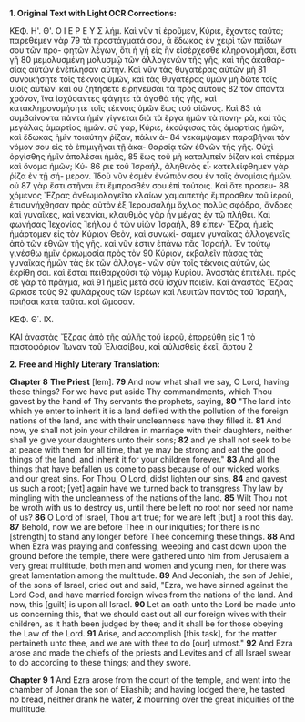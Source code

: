 **1. Original Text with Light OCR Corrections:**

ΚΕΦ. Η'. Θ'.
Ο Ι Ε Ρ Ε Υ Σ
λήμ. Καὶ νῦν τί ἐροῦμεν, Κύριε, ἔχοντες ταῦτα; παρεθέμεν γὰρ 79
τὰ προστάγματά σου, ἃ ἔδωκας ἐν χειρὶ τῶν παίδων σου τῶν προ-
φητῶν λέγων, ὅτι ἡ γῆ εἰς ἣν εἰσέρχεσθε κληρονομῆσαι, ἔστι γῆ 80
μεμολυσμένη μολυσμῷ τῶν ἀλλογενῶν τῆς γῆς, καὶ τῆς ἀκαθαρ-
σίας αὐτῶν ἐνέπλησαν αὐτήν. Καὶ νῦν τὰς θυγατέρας αὐτῶν μὴ 81
συνοικήσητε τοῖς τέκνοις ὑμῶν, καὶ τὰς θυγατέρας ὑμῶν μὴ δῶτε
τοῖς υἱοῖς αὐτῶν· καὶ οὐ ζητήσετε εἰρηνεύσαι τὰ πρὸς αὐτοὺς 82
τὸν ἅπαντα χρόνον, ἵνα ἰσχύσαντες φάγητε τὰ ἀγαθὰ τῆς γῆς,
καὶ κατακληρονομήσητε τοῖς τέκνοις ὑμῶν ἕως τοῦ αἰῶνος. Καὶ 83
τὰ συμβαίνοντα πάντα ἡμῖν γίγνεται διὰ τὰ ἔργα ἡμῶν τὰ πονη-
ρὰ, καὶ τὰς μεγάλας ἁμαρτίας ἡμῶν. σὺ γὰρ, Κύριε, ἐκούφισας
τὰς ἁμαρτίας ἡμῶν, καὶ ἔδωκας ἡμῖν τοιαύτην ῥίζαν, πάλιν ἀ- 84
νεκάμψαμεν παραβῆναι τὸν νόμον σου εἰς τὸ ἐπιμιγῆναι τῇ ἀκα-
θαρσίᾳ τῶν ἐθνῶν τῆς γῆς. Οὐχὶ ὀργίσθης ἡμῖν ἀπολέσαι ἡμᾶς, 85
ἕως τοῦ μὴ καταλιπεῖν ῥίζαν καὶ σπέρμα καὶ ὄνομα ἡμῶν; Κύ- 86
ριε τοῦ Ἰσραήλ, ἀληθινὸς εἶ· κατελείφθημεν γὰρ ῥίζα ἐν τῇ σή-
μερον. Ἰδοὺ νῦν ἐσμὲν ἐνώπιόν σου ἐν ταῖς ἀνομίαις ἡμῶν. οὐ 87
γὰρ ἔστι στῆναι ἔτι ἔμπροσθέν σου ἐπὶ τούτοις. Καὶ ὅτε προσευ- 88
χόμενος Ἔζρας ἀνθωμολογεῖτο κλαίων χαμαιπετὴς ἔμπροσθεν
τοῦ ἱεροῦ, ἐπισυνήχθησαν πρὸς αὐτὸν ἐξ Ἱερουσαλὴμ ὄχλος πολὺς
σφόδρα, ἄνδρες καὶ γυναῖκες, καὶ νεανίαι, κλαυθμὸς γὰρ ἦν μέγας
ἐν τῷ πλήθει. Καὶ φωνήσας Ἰεχονίας Ἰεήλου ὁ τῶν υἱῶν Ἰσραήλ, 89
εἶπεν· Ἔζρα, ἡμεῖς ἡμάρτομεν εἰς τὸν Κύριον Θεὸν, καὶ συνωκί-
σαμεν γυναῖκας ἀλλογενεῖς ἀπὸ τῶν ἐθνῶν τῆς γῆς. καὶ νῦν ἐστιν
ἐπάνω πᾶς Ἰσραήλ. Ἐν τούτῳ γινέσθω ἡμῖν ὁρκωμοσία πρὸς τὸν 90
Κύριον, ἐκβαλεῖν πάσας τὰς γυναῖκας ἡμῶν τὰς ἐκ τῶν ἀλλογε-
νῶν σὺν τοῖς τέκνοις αὐτῶν, ὡς ἐκρίθη σοι. καὶ ἔσται πειθαρχοῦσι τῷ
νόμῳ Κυρίου. Ἀναστὰς ἐπιτέλει. πρὸς σὲ γὰρ τὸ πρᾶγμα, καὶ 91
ἡμεῖς μετὰ σοῦ ἰσχὺν ποιεῖν. Καὶ ἀναστὰς Ἔζρας ὥρκισε τοὺς 92
φυλάρχους τῶν ἱερέων καὶ Λευιτῶν παντὸς τοῦ Ἰσραήλ, ποιῆσαι
κατὰ ταῦτα. καὶ ὤμοσαν.

ΚΕΦ. Θ΄. ΙΧ.

ΚΑΙ ἀναστὰς Ἔζρας ἀπὸ τῆς αὑλῆς τοῦ ἱεροῦ, ἐπορεύθη εἰς 1
τὸ παστοφόριον Ἰωναν τοῦ Ἐλιασίβου, καὶ αὐλισθεὶς ἐκεῖ, ἄρτου 2

**2. Free and Highly Literary Translation:**

**Chapter 8**
**The Priest**
[lem].
**79** And now what shall we say, O Lord, having these things? For we have put aside Thy commandments, which Thou gavest by the hand of Thy servants the prophets, saying,
**80** "The land into which ye enter to inherit it is a land defiled with the pollution of the foreign nations of the land, and with their uncleanness have they filled it.
**81** And now, ye shall not join your children in marriage with their daughters, neither shall ye give your daughters unto their sons;
**82** and ye shall not seek to be at peace with them for all time, that ye may be strong and eat the good things of the land, and inherit it for your children forever."
**83** And all the things that have befallen us come to pass because of our wicked works, and our great sins. For Thou, O Lord, didst lighten our sins,
**84** and gavest us such a root; [yet] again have we turned back to transgress Thy law by mingling with the uncleanness of the nations of the land.
**85** Wilt Thou not be wroth with us to destroy us, until there be left no root nor seed nor name of us?
**86** O Lord of Israel, Thou art true; for we are left [but] a root this day.
**87** Behold, now we are before Thee in our iniquities; for there is no [strength] to stand any longer before Thee concerning these things.
**88** And when Ezra was praying and confessing, weeping and cast down upon the ground before the temple, there were gathered unto him from Jerusalem a very great multitude, both men and women and young men, for there was great lamentation among the multitude.
**89** And Jeconiah, the son of Jehiel, of the sons of Israel, cried out and said, "Ezra, we have sinned against the Lord God, and have married foreign wives from the nations of the land. And now, this [guilt] is upon all Israel.
**90** Let an oath unto the Lord be made unto us concerning this, that we should cast out all our foreign wives with their children, as it hath been judged by thee; and it shall be for those obeying the Law of the Lord.
**91** Arise, and accomplish [this task], for the matter pertaineth unto thee, and we are with thee to do [our] utmost."
**92** And Ezra arose and made the chiefs of the priests and Levites and of all Israel swear to do according to these things; and they swore.

**Chapter 9**
**1** And Ezra arose from the court of the temple, and went into the chamber of Jonan the son of Eliashib; and having lodged there, he tasted no bread, neither drank he water,
**2** mourning over the great iniquities of the multitude.